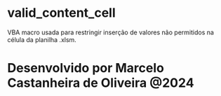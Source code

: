 # valid_content_cell
VBA macro usada para restringir inserção de valores não permitidos na célula da planilha .xlsm.

# Desenvolvido por Marcelo Castanheira de Oliveira @2024
